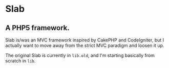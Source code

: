 # Slab

## A PHP5 framework.

Slab is/was an MVC framework inspired by CakePHP and CodeIgniter, but I actually want to move away from the strict MVC paradigm and loosen it up.

The original Slab is currently in `lib.old`, and I'm starting basically from scratch in `lib`.

